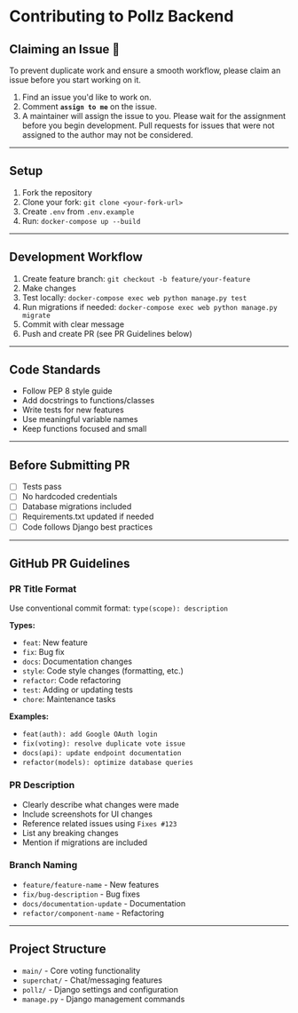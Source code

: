 # Contributing to Pollz Backend

## Claiming an Issue 🙋
To prevent duplicate work and ensure a smooth workflow, please claim an issue before you start working on it.

1.  Find an issue you'd like to work on.
2.  Comment **`assign to me`** on the issue.
3.  A maintainer will assign the issue to you. Please wait for the assignment before you begin development. Pull requests for issues that were not assigned to the author may not be considered.

***

## Setup
1. Fork the repository
2. Clone your fork: `git clone <your-fork-url>`
3. Create `.env` from `.env.example`
4. Run: `docker-compose up --build`

***

## Development Workflow
1. Create feature branch: `git checkout -b feature/your-feature`
2. Make changes
3. Test locally: `docker-compose exec web python manage.py test`
4. Run migrations if needed: `docker-compose exec web python manage.py migrate`
5. Commit with clear message
6. Push and create PR (see PR Guidelines below)

***

## Code Standards
- Follow PEP 8 style guide
- Add docstrings to functions/classes
- Write tests for new features
- Use meaningful variable names
- Keep functions focused and small

***

## Before Submitting PR
- [ ] Tests pass
- [ ] No hardcoded credentials
- [ ] Database migrations included
- [ ] Requirements.txt updated if needed
- [ ] Code follows Django best practices

***

## GitHub PR Guidelines

### PR Title Format
Use conventional commit format: `type(scope): description`

**Types:**
- `feat`: New feature
- `fix`: Bug fix
- `docs`: Documentation changes
- `style`: Code style changes (formatting, etc.)
- `refactor`: Code refactoring
- `test`: Adding or updating tests
- `chore`: Maintenance tasks

**Examples:**
- `feat(auth): add Google OAuth login`
- `fix(voting): resolve duplicate vote issue`
- `docs(api): update endpoint documentation`
- `refactor(models): optimize database queries`

### PR Description
- Clearly describe what changes were made
- Include screenshots for UI changes
- Reference related issues using `Fixes #123`
- List any breaking changes
- Mention if migrations are included

### Branch Naming
- `feature/feature-name` - New features
- `fix/bug-description` - Bug fixes
- `docs/documentation-update` - Documentation
- `refactor/component-name` - Refactoring

***

## Project Structure
- `main/` - Core voting functionality
- `superchat/` - Chat/messaging features
- `pollz/` - Django settings and configuration
- `manage.py` - Django management commands